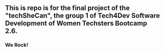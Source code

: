 ## This is repo is for the final project of the "techSheCan", the group 1 of Tech4Dev Software Development of Women Techsters Bootcamp 2.6.
### We Rock!
